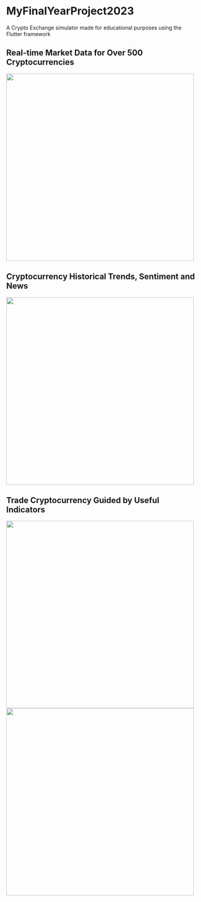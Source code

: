 # MyFinalYearProject2023
A Crypto Exchange simulator made for educational purposes using the Flutter framework

## Real-time Market Data for Over 500 Cryptocurrencies
<img src="https://user-images.githubusercontent.com/47035617/214887131-b2b9e710-ec21-4054-926d-ef24d6b28323.gif" height = 500px>

## Cryptocurrency Historical Trends, Sentiment and News
<img src="https://user-images.githubusercontent.com/47035617/214888251-4fb3d699-722a-49c7-8888-e76b651a7c45.gif" height = 500px>

## Trade Cryptocurrency Guided by Useful Indicators
<img src="https://user-images.githubusercontent.com/47035617/214888806-754dc6da-27c5-453a-925b-9cd624ac7ef7.gif" height=500px> <img src="https://user-images.githubusercontent.com/47035617/214891273-4143d755-0533-4fc0-b38f-48f2d0a367ae.gif" height = 500px> 


